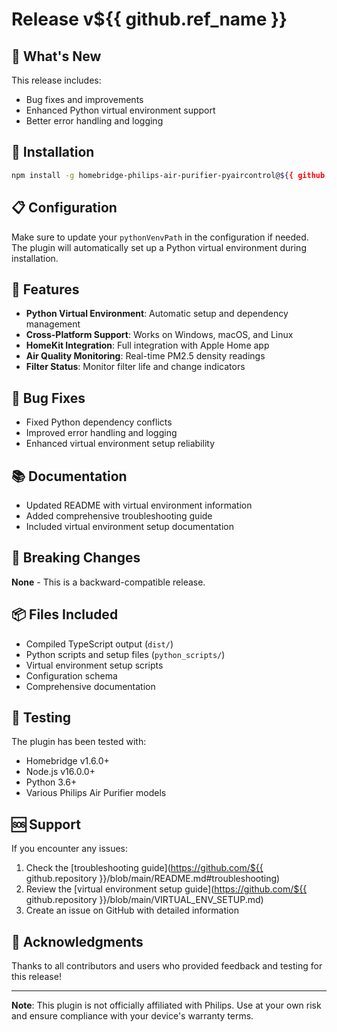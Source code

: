 # Release v${{ github.ref_name }}

## 🎉 What's New

This release includes:
- Bug fixes and improvements
- Enhanced Python virtual environment support
- Better error handling and logging

## 🚀 Installation

```bash
npm install -g homebridge-philips-air-purifier-pyaircontrol@${{ github.ref_name }}
```

## 📋 Configuration

Make sure to update your `pythonVenvPath` in the configuration if needed. The plugin will automatically set up a Python virtual environment during installation.

## 🔧 Features

- **Python Virtual Environment**: Automatic setup and dependency management
- **Cross-Platform Support**: Works on Windows, macOS, and Linux
- **HomeKit Integration**: Full integration with Apple Home app
- **Air Quality Monitoring**: Real-time PM2.5 density readings
- **Filter Status**: Monitor filter life and change indicators

## 🐛 Bug Fixes

- Fixed Python dependency conflicts
- Improved error handling and logging
- Enhanced virtual environment setup reliability

## 📚 Documentation

- Updated README with virtual environment information
- Added comprehensive troubleshooting guide
- Included virtual environment setup documentation

## 🔄 Breaking Changes

**None** - This is a backward-compatible release.

## 📦 Files Included

- Compiled TypeScript output (`dist/`)
- Python scripts and setup files (`python_scripts/`)
- Virtual environment setup scripts
- Configuration schema
- Comprehensive documentation

## 🧪 Testing

The plugin has been tested with:
- Homebridge v1.6.0+
- Node.js v16.0.0+
- Python 3.6+
- Various Philips Air Purifier models

## 🆘 Support

If you encounter any issues:
1. Check the [troubleshooting guide](https://github.com/${{ github.repository }}/blob/main/README.md#troubleshooting)
2. Review the [virtual environment setup guide](https://github.com/${{ github.repository }}/blob/main/VIRTUAL_ENV_SETUP.md)
3. Create an issue on GitHub with detailed information

## 🙏 Acknowledgments

Thanks to all contributors and users who provided feedback and testing for this release!

---

**Note**: This plugin is not officially affiliated with Philips. Use at your own risk and ensure compliance with your device's warranty terms.
